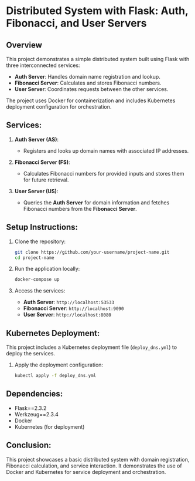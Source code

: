 
# Distributed System with Flask: Auth, Fibonacci, and User Servers

## Overview
This project demonstrates a simple distributed system built using Flask with three interconnected services:
- **Auth Server**: Handles domain name registration and lookup.
- **Fibonacci Server**: Calculates and stores Fibonacci numbers.
- **User Server**: Coordinates requests between the other services.

The project uses Docker for containerization and includes Kubernetes deployment configuration for orchestration.

## Services:
1. **Auth Server (AS)**:
   - Registers and looks up domain names with associated IP addresses.

2. **Fibonacci Server (FS)**:
   - Calculates Fibonacci numbers for provided inputs and stores them for future retrieval.

3. **User Server (US)**:
   - Queries the **Auth Server** for domain information and fetches Fibonacci numbers from the **Fibonacci Server**.

## Setup Instructions:
1. Clone the repository:
   ```bash
   git clone https://github.com/your-username/project-name.git
   cd project-name
   ```

2. Run the application locally:
   ```bash
   docker-compose up
   ```

3. Access the services:
   - **Auth Server**: `http://localhost:53533`
   - **Fibonacci Server**: `http://localhost:9090`
   - **User Server**: `http://localhost:8080`

## Kubernetes Deployment:
This project includes a Kubernetes deployment file (`deploy_dns.yml`) to deploy the services. 

1. Apply the deployment configuration:
   ```bash
   kubectl apply -f deploy_dns.yml
   ```

## Dependencies:
- Flask==2.3.2
- Werkzeug==2.3.4
- Docker
- Kubernetes (for deployment)

## Conclusion:
This project showcases a basic distributed system with domain registration, Fibonacci calculation, and service interaction. It demonstrates the use of Docker and Kubernetes for service deployment and orchestration.
